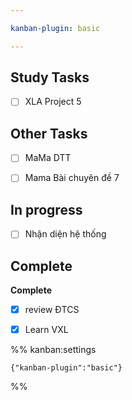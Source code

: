 ```yaml
---

kanban-plugin: basic

---
```


## Study Tasks

- [ ] XLA Project 5


## Other Tasks

- [ ] MaMa DTT
- [ ] Mama Bài chuyên đề 7


## In progress

- [ ] Nhận diện hệ thống


## Complete

**Complete**
- [x] review ĐTCS
- [x] Learn VXL




%% kanban:settings
```
{"kanban-plugin":"basic"}
```
%%
